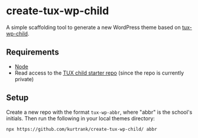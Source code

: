 # create-tux-wp-child

A simple scaffolding tool to generate a new WordPress theme based on [tux-wp-child](https://github.com/thelearninghouse/tux-wp-child).

## Requirements

- [Node](https://nodejs.org/)
- Read access to the [TUX child starter repo](https://github.com/thelearninghouse/tux-wp-child) (since the repo is currently private)

## Setup

Create a new repo with the format `tux-wp-abbr`, where "abbr" is the school's initials. Then run the following in your local themes directory:

```sh
npx https://github.com/kurtrank/create-tux-wp-child/ abbr
```
